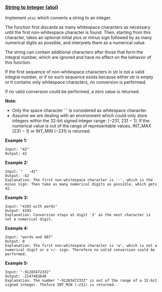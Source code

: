 ### [String to Integer (atoi)](https://leetcode.com/problems/string-to-integer-atoi/)

Implement `atoi` which converts a string to an integer.

The function first discards as many whitespace characters as necessary until the first non-whitespace character is found. Then, starting from this character, takes an optional initial plus or minus sign followed by as many numerical digits as possible, and interprets them as a numerical value.

The string can contain additional characters after those that form the integral number, which are ignored and have no effect on the behavior of this function.

If the first sequence of non-whitespace characters in str is not a valid integral number, or if no such sequence exists because either str is empty or it contains only whitespace characters, no conversion is performed.

If no valid conversion could be performed, a zero value is returned.

__Note:__

- Only the space character ' ' is considered as whitespace character.
- Assume we are dealing with an environment which could only store integers within the 32-bit signed integer range: [−231,  231 − 1]. If the numerical value is out of the range of representable values, INT_MAX (231 − 1) or INT_MIN (−231) is returned.

__Example 1:__

```
Input: "42"
Output: 42
```

__Example 2:__

```
Input: "   -42"
Output: -42
Explanation: The first non-whitespace character is '-', which is the minus sign. Then take as many numerical digits as possible, which gets 42.
```

__Example 3:__

```
Input: "4193 with words"
Output: 4193
Explanation: Conversion stops at digit '3' as the next character is not a numerical digit.
```

__Example 4:__

```
Input: "words and 987"
Output: 0
Explanation: The first non-whitespace character is 'w', which is not a numerical digit or a +/- sign. Therefore no valid conversion could be performed.
```

__Example 5:__

```
Input: "-91283472332"
Output: -2147483648
Explanation: The number "-91283472332" is out of the range of a 32-bit signed integer. Thefore INT_MIN (−231) is returned.
```
